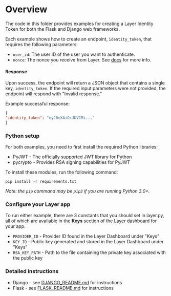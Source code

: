 # Overview

The code in this folder provides examples for creating a Layer Identity Token
for both the Flask and Django web frameworks.

Each example shows how to create an endpoint, `identity_token`, that requires
the following parameters:

* `user_id`:  The user ID of the user you want to authenticate.
* `nonce`: The nonce you receive from Layer. See [docs](https://developer.layer.com/docs/guide#authentication) for more info.

#### Response

Upon success, the endpoint will return a JSON object that contains a single key, `identity_token`. If the required input parameters were not provided, the
endpoint will respond with "Invalid response."

Example successful response:

```json
{
"identity_token": "eyJ0eXAiOiJKV1Mi..."
}
```

### Python setup

For both examples, you need to first install the required Python libraries:

* PyJWT - The officially supported JWT library for Python
* pycrypto - Provides RSA signing capabilities for PyJWT

To install these modules, run the following command:

```console
pip install -r requirements.txt
```

_Note: the `pip` command may be `pip3` if you are running Python 3.0+._

### Configure your Layer app

To run either example, there are 3 constants that you should set in layer.py,
all of which are available in the **Keys** section of the Layer dashboard for
your app.

* `PROVIDER_ID` - Provider ID found in the Layer Dashboard under
"Keys"
* `KEY_ID` - Public key generated and stored in the Layer Dashboard under
"Keys"
* `RSA_KEY_PATH` - Path to the file containing the private key associated with
the public key

### Detailed instructions

* Django - see [DJANGO_README.md](DJANGO_README.md) for instructions
* Flask - see [FLASK_README.md](FLASK_README.md) for instructions
